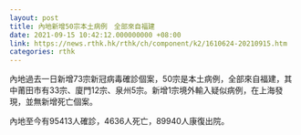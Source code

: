 ```yaml
---
layout: post
title: 內地新增50宗本土病例　全部來自福建
date: 2021-09-15 10:42:12.000000000 +08:00
link: https://news.rthk.hk/rthk/ch/component/k2/1610624-20210915.htm
categories: rthk
---
```


內地過去一日新增73宗新冠病毒確診個案，50宗是本土病例，全部來自福建，其中莆田市有33宗、廈門12宗、泉州5宗。新增1宗境外輸入疑似病例，在上海發現，並無新增死亡個案。

內地至今有95413人確診，4636人死亡，89940人康復出院。
